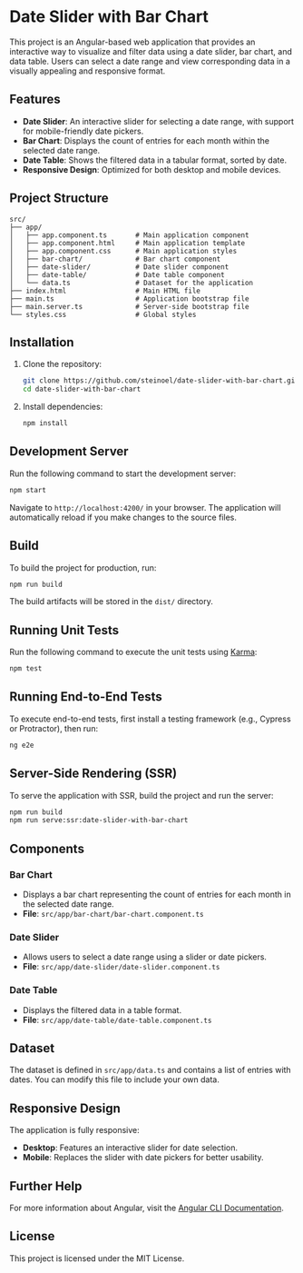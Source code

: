 # Date Slider with Bar Chart

This project is an Angular-based web application that provides an interactive way to visualize and filter data using a date slider, bar chart, and data table. Users can select a date range and view corresponding data in a visually appealing and responsive format.

## Features

- **Date Slider**: An interactive slider for selecting a date range, with support for mobile-friendly date pickers.
- **Bar Chart**: Displays the count of entries for each month within the selected date range.
- **Date Table**: Shows the filtered data in a tabular format, sorted by date.
- **Responsive Design**: Optimized for both desktop and mobile devices.

## Project Structure

```
src/
├── app/
│   ├── app.component.ts       # Main application component
│   ├── app.component.html     # Main application template
│   ├── app.component.css      # Main application styles
│   ├── bar-chart/             # Bar chart component
│   ├── date-slider/           # Date slider component
│   ├── date-table/            # Date table component
│   └── data.ts                # Dataset for the application
├── index.html                 # Main HTML file
├── main.ts                    # Application bootstrap file
├── main.server.ts             # Server-side bootstrap file
└── styles.css                 # Global styles
```

## Installation

1. Clone the repository:

   ```bash
   git clone https://github.com/steinoel/date-slider-with-bar-chart.git
   cd date-slider-with-bar-chart
   ```

2. Install dependencies:
   ```bash
   npm install
   ```

## Development Server

Run the following command to start the development server:

```bash
npm start
```

Navigate to `http://localhost:4200/` in your browser. The application will automatically reload if you make changes to the source files.

## Build

To build the project for production, run:

```bash
npm run build
```

The build artifacts will be stored in the `dist/` directory.

## Running Unit Tests

Run the following command to execute the unit tests using [Karma](https://karma-runner.github.io):

```bash
npm test
```

## Running End-to-End Tests

To execute end-to-end tests, first install a testing framework (e.g., Cypress or Protractor), then run:

```bash
ng e2e
```

## Server-Side Rendering (SSR)

To serve the application with SSR, build the project and run the server:

```bash
npm run build
npm run serve:ssr:date-slider-with-bar-chart
```

## Components

### Bar Chart

- Displays a bar chart representing the count of entries for each month in the selected date range.
- **File**: `src/app/bar-chart/bar-chart.component.ts`

### Date Slider

- Allows users to select a date range using a slider or date pickers.
- **File**: `src/app/date-slider/date-slider.component.ts`

### Date Table

- Displays the filtered data in a table format.
- **File**: `src/app/date-table/date-table.component.ts`

## Dataset

The dataset is defined in `src/app/data.ts` and contains a list of entries with dates. You can modify this file to include your own data.

## Responsive Design

The application is fully responsive:

- **Desktop**: Features an interactive slider for date selection.
- **Mobile**: Replaces the slider with date pickers for better usability.

## Further Help

For more information about Angular, visit the [Angular CLI Documentation](https://angular.dev/tools/cli).

## License

This project is licensed under the MIT License.
